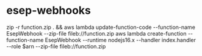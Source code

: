# esep-webhooks
zip -r function.zip . && aws lambda update-function-code --function-name EsepWebhook --zip-file fileb://function.zip
aws lambda create-function --function-name EsepWebhook --runtime nodejs16.x --handler index.handler --role $arn --zip-file fileb://function.zip
